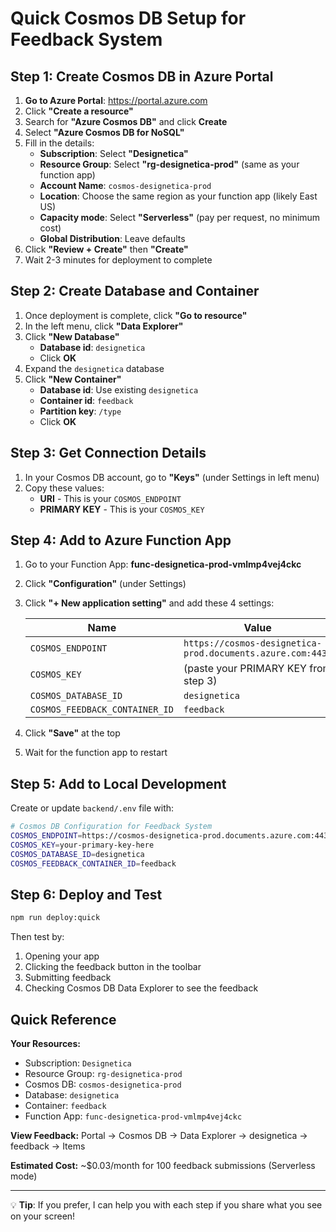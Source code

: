 # Quick Cosmos DB Setup for Feedback System

## Step 1: Create Cosmos DB in Azure Portal

1. **Go to Azure Portal**: https://portal.azure.com
2. Click **"Create a resource"**
3. Search for **"Azure Cosmos DB"** and click **Create**
4. Select **"Azure Cosmos DB for NoSQL"**
5. Fill in the details:
   - **Subscription**: Select **"Designetica"**
   - **Resource Group**: Select **"rg-designetica-prod"** (same as your function app)
   - **Account Name**: `cosmos-designetica-prod`
   - **Location**: Choose the same region as your function app (likely East US)
   - **Capacity mode**: Select **"Serverless"** (pay per request, no minimum cost)
   - **Global Distribution**: Leave defaults
6. Click **"Review + Create"** then **"Create"**
7. Wait 2-3 minutes for deployment to complete

## Step 2: Create Database and Container

1. Once deployment is complete, click **"Go to resource"**
2. In the left menu, click **"Data Explorer"**
3. Click **"New Database"**
   - **Database id**: `designetica`
   - Click **OK**
4. Expand the `designetica` database
5. Click **"New Container"**
   - **Database id**: Use existing `designetica`
   - **Container id**: `feedback`
   - **Partition key**: `/type`
   - Click **OK**

## Step 3: Get Connection Details

1. In your Cosmos DB account, go to **"Keys"** (under Settings in left menu)
2. Copy these values:
   - **URI** - This is your `COSMOS_ENDPOINT`
   - **PRIMARY KEY** - This is your `COSMOS_KEY`

## Step 4: Add to Azure Function App

1. Go to your Function App: **func-designetica-prod-vmlmp4vej4ckc**
2. Click **"Configuration"** (under Settings)
3. Click **"+ New application setting"** and add these 4 settings:

   | Name                           | Value                                                      |
   | ------------------------------ | ---------------------------------------------------------- |
   | `COSMOS_ENDPOINT`              | `https://cosmos-designetica-prod.documents.azure.com:443/` |
   | `COSMOS_KEY`                   | (paste your PRIMARY KEY from step 3)                       |
   | `COSMOS_DATABASE_ID`           | `designetica`                                              |
   | `COSMOS_FEEDBACK_CONTAINER_ID` | `feedback`                                                 |

4. Click **"Save"** at the top
5. Wait for the function app to restart

## Step 5: Add to Local Development

Create or update `backend/.env` file with:

```bash
# Cosmos DB Configuration for Feedback System
COSMOS_ENDPOINT=https://cosmos-designetica-prod.documents.azure.com:443/
COSMOS_KEY=your-primary-key-here
COSMOS_DATABASE_ID=designetica
COSMOS_FEEDBACK_CONTAINER_ID=feedback
```

## Step 6: Deploy and Test

```bash
npm run deploy:quick
```

Then test by:

1. Opening your app
2. Clicking the feedback button in the toolbar
3. Submitting feedback
4. Checking Cosmos DB Data Explorer to see the feedback

## Quick Reference

**Your Resources:**

- Subscription: `Designetica`
- Resource Group: `rg-designetica-prod`
- Cosmos DB: `cosmos-designetica-prod`
- Database: `designetica`
- Container: `feedback`
- Function App: `func-designetica-prod-vmlmp4vej4ckc`

**View Feedback:**
Portal → Cosmos DB → Data Explorer → designetica → feedback → Items

**Estimated Cost:**
~$0.03/month for 100 feedback submissions (Serverless mode)

---

💡 **Tip**: If you prefer, I can help you with each step if you share what you see on your screen!
